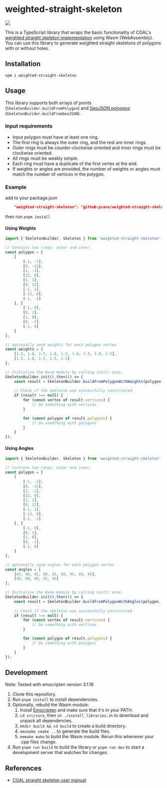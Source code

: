 # weighted-straight-skeleton

![](https://i.imgur.com/usIo8zU.png)

This is a TypeScript library that wraps the basic functionality of CGAL's [weighted straight skeleton implementation](https://www.cgal.org/2023/05/09/improved_straight_skeleton/) using Wasm (WebAssembly).
You can use this library to generate weighted straight skeletons of polygons with or without holes.

## Installation

`npm i weighted-straight-skeleton`

## Usage

This library supports both arrays of points (`SkeletonBuilder.buildFromPolygon`) and [GeoJSON polygons](https://datatracker.ietf.org/doc/html/rfc7946#autoid-15) (`SkeletonBuilder.buildFromGeoJSON`).

### Input requirements

- Input polygon must have at least one ring.
- The first ring is always the outer ring, and the rest are inner rings.
- Outer rings must be counter-clockwise oriented and inner rings must be clockwise oriented.
- All rings must be weakly simple.
- Each ring must have a duplicate of the first vertex at the end.
- If weights or angles are provided, the number of weights or angles must match the number of vertices in the polygon.

### Example

add to your package.json
```json
	"weighted-straight-skeleton": "github:pcace/weighted-straight-skeleton#main"
``` 
then run `pnpm install`

#### Using Weights

```typescript
import { SkeletonBuilder, Skeleton } from 'weighted-straight-skeleton'

// Contains two rings: outer and inner.
const polygon = [
	[
		[-1, -1],
		[0, -12],
		[1, -1],
		[12, 0],
		[1, 1],
		[0, 12],
		[-1, 1],
		[-12, 0],
		[-1, -1]
	], [
		[-1, 0],
		[0, 1],
		[1, 0],
		[0, -1],
		[-1, 0]
	]
];

// optionally send weights for each polygon vertex
const weights = [
	[1.5, 1.0, 1.5, 1.8, 1.5, 1.8, 1.5, 1.8, 1.5],
	[1.5, 1.8, 1.5, 1.5, 1.5]
];

// Initialize the Wasm module by calling init() once.
SkeletonBuilder.init().then(() => {
	const result = SkeletonBuilder.buildFromPolygonWithWeights(polygon, weights);
	
	// Check if the skeleton was successfully constructed
	if (result !== null) {
		for (const vertex of result.vertices) {
			// Do something with vertices
		}

		for (const polygon of result.polygons) {
			// Do something with polygons
		}
	}
});
```

#### Using Angles

```typescript
import { SkeletonBuilder, Skeleton } from 'weighted-straight-skeleton'

// Contains two rings: outer and inner.
const polygon = [
	[
		[-1, -1],
		[0, -12],
		[1, -1],
		[12, 0],
		[1, 1],
		[0, 12],
		[-1, 1],
		[-12, 0],
		[-1, -1]
	], [
		[-1, 0],
		[0, 1],
		[1, 0],
		[0, -1],
		[-1, 0]
	]
];

// optionally send angles for each polygon vertex
const angles = [
	[45, 90, 45, 60, 45, 60, 45, 60, 45],
	[45, 60, 45, 45, 45]
];

// Initialize the Wasm module by calling init() once.
SkeletonBuilder.init().then(() => {
	const result = SkeletonBuilder.buildFromPolygonWithAngles(polygon, angles);
	
	// Check if the skeleton was successfully constructed
	if (result !== null) {
		for (const vertex of result.vertices) {
			// Do something with vertices
		}

		for (const polygon of result.polygons) {
			// Do something with polygons
		}
	}
});
```

## Development

Note: Tested with emscripten version 3.1.16

1. Clone this repository.
2. Run `pnpm install` to install dependencies.
3. Optionally, rebuild the Wasm module:
   1. Install [Emscripten](https://emscripten.org/docs/getting_started/downloads.html) and make sure that it's in your PATH.
   2. `cd src/core`, then `sh ./install_libraries.sh` to download and unpack all dependencies.
   3. `mkdir build && cd build` to create a build directory.
   4. `emcmake cmake ..` to generate the build files.
   5. `emmake make` to build the Wasm module. Rerun this whenever your .cpp files change.
4. Run `pnpm run build` to build the library or `pnpm run dev` to start a development server that watches for changes.

## References

* [CGAL straight skeleton user manual](https://doc.cgal.org/latest/Straight_skeleton_2/index.html)
